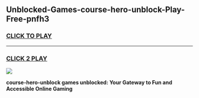 
## Unblocked-Games-course-hero-unblock-Play-Free-pnfh3
<h3>
<a href="https://premium76.site?title=course-hero-unblock&ref=18A1">CLICK TO PLAY</a></h3>
<hr>

<h3>
<a href="https://premium76.site?title=course-hero-unblock&ref=18A1">CLICK 2 PLAY</a>
  
</h3>

<a href="https://premium76.site?title=course-hero-unblock&ref=18A1"><img src="https://clearcache.store/games.png"></a>


**course-hero-unblock games unblocked: Your Gateway to Fun and Accessible Online Gaming**
